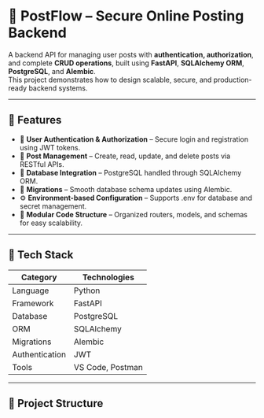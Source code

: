 # 🧩 PostFlow – Secure Online Posting Backend

A backend API for managing user posts with **authentication, authorization**, and complete **CRUD operations**, built using **FastAPI**, **SQLAlchemy ORM**, **PostgreSQL**, and **Alembic**.  
This project demonstrates how to design scalable, secure, and production-ready backend systems.

---

## 🚀 Features

- 🔐 **User Authentication & Authorization** – Secure login and registration using JWT tokens.  
- 📝 **Post Management** – Create, read, update, and delete posts via RESTful APIs.  
- 🧱 **Database Integration** – PostgreSQL handled through SQLAlchemy ORM.  
- 🔄 **Migrations** – Smooth database schema updates using Alembic.  
- ⚙️ **Environment-based Configuration** – Supports .env for database and secret management.  
- 🧪 **Modular Code Structure** – Organized routers, models, and schemas for easy scalability.

---

## 🧰 Tech Stack

| Category | Technologies |
|-----------|---------------|
| Language | Python |
| Framework | FastAPI |
| Database | PostgreSQL |
| ORM | SQLAlchemy |
| Migrations | Alembic |
| Authentication | JWT |
| Tools | VS Code, Postman |

---

## 📁 Project Structure


